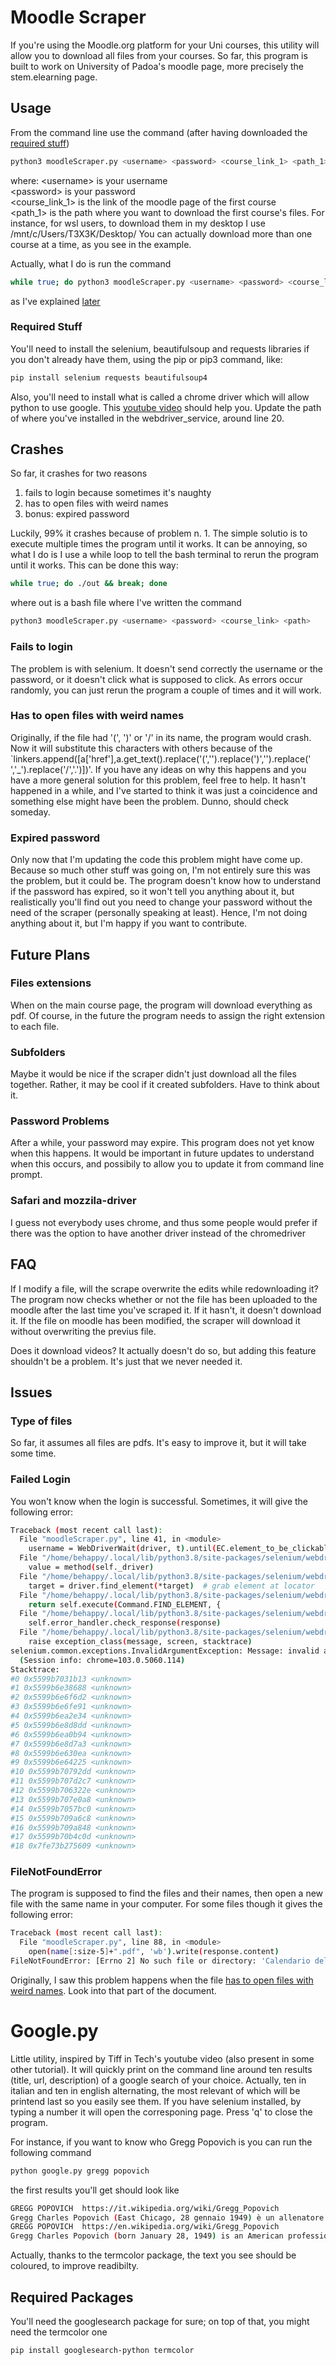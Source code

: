 # Moodle Scraper
If you're using the Moodle.org platform for your Uni courses, this utility will allow you to download 
all files from your courses. So far, this program is built to work on University of Padoa's moodle page,
more precisely the stem.elearning page.

## Usage
From the command line use the command (after having downloaded the [required stuff](#required-stuff))
```bash
python3 moodleScraper.py <username> <password> <course_link_1> <path_1> <course_link_2> <path_2> ...
```
where: 
\<username\> is your username \
\<password\> is your password \
\<course_link_1\> is the link of the moodle page of the first course \
\<path_1\> is the path where you want to download the first course's files. For instance, for wsl users,
to download them in my desktop I use /mnt/c/Users/T3X3K/Desktop/
You can actually download more than one course at a time, as you see in the example.

Actually, what I do is run the command
```bash
while true; do python3 moodleScraper.py <username> <password> <course_link> <path> && break; done
```
as I've explained [later](#crashes)

### Required Stuff
You'll need to install the selenium, beautifulsoup and requests libraries if you don't already have them,
using the pip or pip3 command, like:
```bash
pip install selenium requests beautifulsoup4
```

Also, you'll need to install what is called a chrome driver which will allow python to use google. 
This [youtube video](https://www.youtube.com/watch?v=2WVxzRD6Ds4) should help you. Update the path of
where you've installed in the webdriver_service, around line 20.

## Crashes 
So far, it crashes for two reasons
1. fails to login because sometimes it's naughty
2. has to open files with weird names
3. bonus: expired password

Luckily, 99% it crashes because of problem n. 1. The simple solutio is to execute multiple times
the program until it works.
It can be annoying, so what I do is I use a while loop to tell the bash terminal to rerun the program 
until it works. This can be done this way:
```bash
while true; do ./out && break; done
```
where out is a bash file where I've written the command
```bash
python3 moodleScraper.py <username> <password> <course_link> <path>
```

### Fails to login
The problem is with selenium. It doesn't send correctly the username or the password, or it doesn't click 
what is supposed to click. As errors occur randomly, you can just rerun the program a 
couple of times and it will work.

### Has to open files with weird names
Originally, if the file had '(', ')' or '/' in its name, the program would crash. Now it will substitute this 
characters with others because of the 
`linkers.append([a['href'],a.get_text().replace('(','').replace(')','').replace(' ','_').replace('/','.')])'.
If you have any ideas on why this happens and you have a more general solution for this problem, 
feel free to help. It hasn't happened in a while, and I've started to think it was just a coincidence and
something else might have been the problem. Dunno, should check someday.

### Expired password

Only now that I'm updating the code this problem might have come up. Because so much other stuff
was going on, I'm not entirely sure this was the problem, but it could be. The program doesn't
know how to understand if the password has expired, so it won't tell you anything about it,
but realistically you'll find out you need to change your password without the need of
the scraper (personally speaking at least). Hence, I'm not doing anything about it, but I'm
happy if you want to contribute.

## Future Plans
### Files extensions
When on the main course page, the program will download everything as pdf. Of course, in the future 
the program needs to assign the right extension to each file.

### Subfolders
Maybe it would be nice if the scraper didn't just download all the files together. Rather, it may be cool
if it created subfolders. Have to think about it. 

### Password Problems
After a while, your password may expire. This program does not yet know when this happens. It would be 
important in future updates to understand when this occurs, and possibily to allow you to update it from 
command line prompt.

### Safari and mozzila-driver
I guess not everybody uses chrome, and thus some people would prefer if there was the option to 
have another driver instead of the chromedriver

## FAQ

If I modify a file, will the scrape overwrite the edits while redownloading it?
The program now checks whether or not the file has been uploaded to the moodle after the last time you've
scraped it. If it hasn't, it doesn't download it. If the file on moodle has been modified, the scraper
will download it without overwriting the previus file.

Does it download videos?
It actually doesn't do so, but adding this feature shouldn't be a problem. It's just that we never needed it.

## Issues
### Type of files
So far, it assumes all files are pdfs. It's easy to improve it, but it will take some time. 

### Failed Login
You won't know when the login is successful. Sometimes, it will give the following error:
```bash
Traceback (most recent call last):
  File "moodleScraper.py", line 41, in <module>
    username = WebDriverWait(driver, t).until(EC.element_to_be_clickable(
  File "/home/behappy/.local/lib/python3.8/site-packages/selenium/webdriver/support/wait.py", line 78, in until
    value = method(self._driver)
  File "/home/behappy/.local/lib/python3.8/site-packages/selenium/webdriver/support/expected_conditions.py", line 326, in _predicate
    target = driver.find_element(*target)  # grab element at locator
  File "/home/behappy/.local/lib/python3.8/site-packages/selenium/webdriver/remote/webdriver.py", line 1248, in find_element
    return self.execute(Command.FIND_ELEMENT, {
  File "/home/behappy/.local/lib/python3.8/site-packages/selenium/webdriver/remote/webdriver.py", line 425, in execute
    self.error_handler.check_response(response)
  File "/home/behappy/.local/lib/python3.8/site-packages/selenium/webdriver/remote/errorhandler.py", line 247, in check_response
    raise exception_class(message, screen, stacktrace)
selenium.common.exceptions.InvalidArgumentException: Message: invalid argument: invalid locator
  (Session info: chrome=103.0.5060.114)
Stacktrace:
#0 0x5599b7031b13 <unknown>
#1 0x5599b6e38688 <unknown>
#2 0x5599b6e6f6d2 <unknown>
#3 0x5599b6e6fe91 <unknown>
#4 0x5599b6ea2e34 <unknown>
#5 0x5599b6e8d8dd <unknown>
#6 0x5599b6ea0b94 <unknown>
#7 0x5599b6e8d7a3 <unknown>
#8 0x5599b6e630ea <unknown>
#9 0x5599b6e64225 <unknown>
#10 0x5599b70792dd <unknown>
#11 0x5599b707d2c7 <unknown>
#12 0x5599b706322e <unknown>
#13 0x5599b707e0a8 <unknown>
#14 0x5599b7057bc0 <unknown>
#15 0x5599b709a6c8 <unknown>
#16 0x5599b709a848 <unknown>
#17 0x5599b70b4c0d <unknown>
#18 0x7fe73b275609 <unknown>
```

### FileNotFoundError
The program is supposed to find the files and their names, then open a new file with the same name in your computer. For some files though it gives the following error:
```bash
Traceback (most recent call last):
  File "moodleScraper.py", line 88, in <module>
    open(name[:size-5]+".pdf", 'wb').write(response.content)
FileNotFoundError: [Errno 2] No such file or directory: 'Calendario delle lezioni (modificato il 24/10/2022).pdf'
```
Originally, I saw this problem happens when the file [has to open files with weird names](#has-to-open-files-with-weird-names). 
Look into that part of the document.

# Google.py

Little utility, inspired by Tiff in Tech's youtube video (also present in some other tutorial).
It will quickly print on the command line around ten results (title, url, description) of a google search of your choice.
Actually, ten in italian and ten in english alternating, the most
relevant of which will be printend last so you easily see them.
If you have selenium installed, by typing a number it will open the corresponing page. Press 'q' to close the program.

For instance, if you want to know who Gregg Popovich is you can run the following command

```bash
python google.py gregg popovich
```

the first results you'll get should look like

```bash
GREGG POPOVICH  https://it.wikipedia.org/wiki/Gregg_Popovich
Gregg Charles Popovich (East Chicago, 28 gennaio 1949) è un allenatore di pallacanestro e dirigente sportivo statunitense di origine serba e croata, ...
GREGG POPOVICH  https://en.wikipedia.org/wiki/Gregg_Popovich
Gregg Charles Popovich (born January 28, 1949) is an American professional basketball coach and executive who is the president and head coach 
```

Actually, thanks to the termcolor package, the text you see should be coloured, to improve readibilty.

## Required Packages

You'll need the googlesearch package for sure; on top of that, you might need the termcolor one

```bash
pip install googlesearch-python termcolor
```
